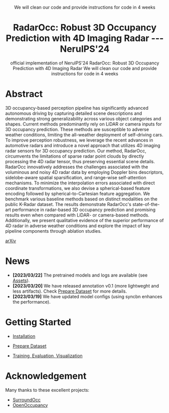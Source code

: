 <div align="center">   


We will clean our code and provide instructions for code in 4 weeks
# RadarOcc: Robust 3D Occupancy Prediction with 4D Imaging Radar --- NeruIPS'24 
official implementation of NeruIPS'24 RadarOcc: Robust 3D Occupancy Prediction with 4D Imaging Radar
We will clean our code and provide instructions for code in 4 weeks
</div>

# Abstract 

3D occupancy-based perception pipeline has significantly advanced autonomous driving by capturing detailed scene descriptions and demonstrating strong generalizability across various object categories and shapes. Current methods predominantly rely on LiDAR or camera inputs for 3D occupancy prediction. These methods are susceptible to adverse weather conditions, limiting the all-weather deployment of self-driving cars. To improve perception robustness, we leverage the recent advances in automotive radars and introduce a novel approach that utilizes 4D imaging radar sensors for 3D occupancy prediction. Our method, RadarOcc, circumvents the limitations of sparse radar point clouds by directly processing the 4D radar tensor, thus preserving essential scene details. RadarOcc innovatively addresses the challenges associated with the voluminous and noisy 4D radar data by employing Doppler bins descriptors, sidelobe-aware spatial sparsification, and range-wise self-attention mechanisms. To minimize the interpolation errors associated with direct coordinate transformations, we also devise a spherical-based feature encoding followed by spherical-to-Cartesian feature aggregation. We benchmark various baseline methods based on distinct modalities on the public K-Radar dataset. The results demonstrate RadarOcc's state-of-the-art performance in radar-based 3D occupancy prediction and promising results even when compared with LiDAR- or camera-based methods. Additionally, we present qualitative evidence of the superior performance of 4D radar in adverse weather conditions and explore the impact of key pipeline components through ablation studies.

[arXiv]([https://arxiv.org/abs/2303.03991](https://arxiv.org/abs/2405.14014)) 



# News
- **[2023/03/22]** The pretrained models and logs are available (see [Assets](docs/assets.md)).
- **[2023/03/20]** We have released annotation v0.1 (more lightweght and less artifacts). Check [Prepare Dataset](docs/prepare_data.md) for more details.
- **[2023/03/19]** We have updated model configs (using syncbn enhances the performance).


# Getting Started

- [Installation](docs/install.md) 

- [Prepare Dataset](docs/prepare_data.md)

- [Training, Evaluation, Visualization](docs/trainval.md)


# Acknowledgement

Many thanks to these excellent projects:
- [SurroundOcc](https://github.com/weiyithu/SurroundOcc)
- [OpenOccupancy](https://github.com/JeffWang987/OpenOccupancy)
